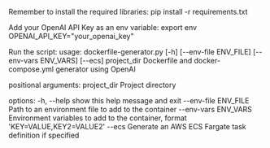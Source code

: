 Remember to install the required libraries:
   pip install -r requirements.txt
   
Add your OpenAI API Key as an env variable:
   export env OPENAI_API_KEY="your_openai_key"
  
Run the script:
   usage: dockerfile-generator.py [-h] [--env-file ENV_FILE] [--env-vars ENV_VARS] [--ecs] project_dir
   Dockerfile and docker-compose.yml generator using OpenAI

   positional arguments:
   project_dir          Project directory

   options:
    -h, --help           show this help message and exit
    --env-file ENV_FILE  Path to an environment file to add to the container
    --env-vars ENV_VARS  Environment variables to add to the container, format 'KEY=VALUE,KEY2=VALUE2'
    --ecs                Generate an AWS ECS Fargate task definition if specified
